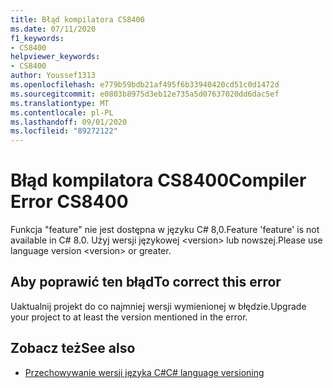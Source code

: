 ```yaml
---
title: Błąd kompilatora CS8400
ms.date: 07/11/2020
f1_keywords:
- CS8400
helpviewer_keywords:
- CS8400
author: Youssef1313
ms.openlocfilehash: e779b59bdb21af495f6b33940420cd51c0d1472d
ms.sourcegitcommit: e0803b8975d3eb12e735a5d07637020dd6dac5ef
ms.translationtype: MT
ms.contentlocale: pl-PL
ms.lasthandoff: 09/01/2020
ms.locfileid: "89272122"
---
```

# <a name="compiler-error-cs8400"></a><span data-ttu-id="8e47b-102">Błąd kompilatora CS8400</span><span class="sxs-lookup"><span data-stu-id="8e47b-102">Compiler Error CS8400</span></span>

<span data-ttu-id="8e47b-103">Funkcja "feature" nie jest dostępna w języku C# 8,0.</span><span class="sxs-lookup"><span data-stu-id="8e47b-103">Feature 'feature' is not available in C# 8.0.</span></span> <span data-ttu-id="8e47b-104">Użyj wersji językowej \<version> lub nowszej.</span><span class="sxs-lookup"><span data-stu-id="8e47b-104">Please use language version \<version> or greater.</span></span>

## <a name="to-correct-this-error"></a><span data-ttu-id="8e47b-105">Aby poprawić ten błąd</span><span class="sxs-lookup"><span data-stu-id="8e47b-105">To correct this error</span></span>

<span data-ttu-id="8e47b-106">Uaktualnij projekt do co najmniej wersji wymienionej w błędzie.</span><span class="sxs-lookup"><span data-stu-id="8e47b-106">Upgrade your project to at least the version mentioned in the error.</span></span>

## <a name="see-also"></a><span data-ttu-id="8e47b-107">Zobacz też</span><span class="sxs-lookup"><span data-stu-id="8e47b-107">See also</span></span>

- [<span data-ttu-id="8e47b-108">Przechowywanie wersji języka C#</span><span class="sxs-lookup"><span data-stu-id="8e47b-108">C# language versioning</span></span>](../configure-language-version.md)
